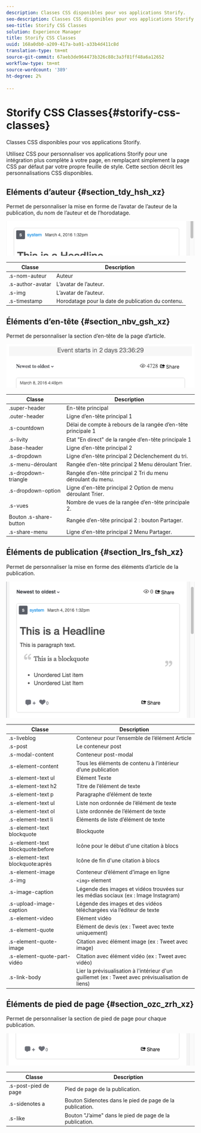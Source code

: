 ```yaml
---
description: Classes CSS disponibles pour vos applications Storify.
seo-description: Classes CSS disponibles pour vos applications Storify.
seo-title: Storify CSS Classes
solution: Experience Manager
title: Storify CSS Classes
uuid: 168a0db0-a209-417a-ba91-a33b4d411c8d
translation-type: tm+mt
source-git-commit: 67aeb3de964473b326c88c3a3f81ff48a6a12652
workflow-type: tm+mt
source-wordcount: '389'
ht-degree: 2%

---
```



# Storify CSS Classes{#storify-css-classes}

Classes CSS disponibles pour vos applications Storify.

Utilisez CSS pour personnaliser vos applications Storify pour une intégration plus complète à votre page, en remplaçant simplement la page CSS par défaut par votre propre feuille de style. Cette section décrit les personnalisations CSS disponibles.

## Eléments d’auteur {#section_tdy_hsh_xz}

Permet de personnaliser la mise en forme de l’avatar de l’auteur de la publication, du nom de l’auteur et de l’horodatage.

![](assets/StorifyAuthorCSS.png)

| Classe | Description |
|---|---|
| .s-nom-auteur | Auteur |
| .s-author-avatar | L’avatar de l’auteur. |
| .s-img | L’avatar de l’auteur. |
| .s-timestamp | Horodatage pour la date de publication du contenu. |

## Éléments d’en-tête {#section_nbv_gsh_xz}

Permet de personnaliser la section d’en-tête de la page d’article.

![](assets/StorifyHeaderCSS-countdown-1.png)

| **Classe** | **Description** |
|---|---|
| .super-header | En-tête principal |
| .outer-header | Ligne d’en-tête principal 1 |
| .s-countdown | Délai de compte à rebours de la rangée d’en-tête principale 1 |
| .s-livity | Etat &quot;En direct&quot; de la rangée d’en-tête principale 1 |
| .base-header | Ligne d’en-tête principal 2 |
| .s-dropdown | Ligne d’en-tête principal 2 Déclenchement du tri. |
| .s-menu-déroulant | Rangée d’en-tête principal 2 Menu déroulant Trier. |
| .s-dropdown-triangle | Rangée d’en-tête principal 2 Tri du menu déroulant du menu. |
| .s-dropdown-option | Ligne d&#39;en-tête principal 2 Option de menu déroulant Trier. |
| .s-vues | Nombre de vues de la rangée d’en-tête principale 2. |
| Bouton .s-share-button | Rangée d’en-tête principal 2 : bouton Partager. |
| .s-share-menu | Ligne d&#39;en-tête principal 2 Menu Partager. |

## Éléments de publication {#section_lrs_fsh_xz}

Permet de personnaliser la mise en forme des éléments d’article de la publication.

![](assets/StorifyPostCSS.png)

| **Classe** | **Description** |
|---|---|
| .s-liveblog | Conteneur pour l’ensemble de l’élément Article |
| .s-post | Le conteneur post |
| .s-modal-content | Conteneur post-modal |
| .s-element-content | Tous les éléments de contenu à l’intérieur d’une publication |
| .s-element-text ul | Elément Texte |
| .s-element-text h2 | Titre de l’élément de texte |
| .s-element-text p | Paragraphe d’élément de texte |
| .s-element-text ul | Liste non ordonnée de l’élément de texte |
| .s-element-text ol | Liste ordonnée de l’élément de texte |
| .s-element-text li | Éléments de liste d’élément de texte |
| .s-element-text blockquote | Blockquote |
| .s-element-text blockquote:before | Icône pour le début d&#39;une citation à blocs |
| .s-element-text blockquote:après | Icône de fin d&#39;une citation à blocs |
| .s-element-image | Conteneur d’élément d’image en ligne |
| .s-img | `<img>` element |
| .s-image-caption | Légende des images et vidéos trouvées sur les médias sociaux (ex : Image Instagram) |
| .s-upload-image-caption | Légende des images et des vidéos téléchargées via l’éditeur de texte |
| .s-element-video | Elément vidéo |
| .s-element-quote | Elément de devis (ex : Tweet avec texte uniquement) |
| .s-element-quote-image | Citation avec élément image (ex : Tweet avec image) |
| .s-element-quote-part-vidéo | Citation avec élément vidéo (ex : Tweet avec vidéo) |
| .s-link-body | Lier la prévisualisation à l&#39;intérieur d&#39;un guillemet (ex : Tweet avec prévisualisation de liens) |

## Éléments de pied de page {#section_ozc_zrh_xz}

Permet de personnaliser la section de pied de page pour chaque publication.

![](assets/storify_CSS_footer.png)

| **Classe** | **Description** |
|---|---|
| .s-post-pied de page | Pied de page de la publication. |
| .s-sidenotes a | Bouton Sidenotes dans le pied de page de la publication. |
| .s-like | Bouton &quot;J’aime&quot; dans le pied de page de la publication. |
